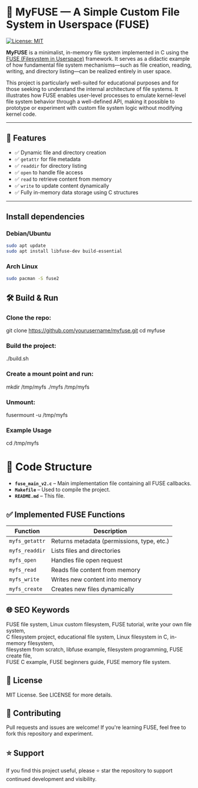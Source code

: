# 🔧 MyFUSE — A Simple Custom File System in Userspace (FUSE)

[![License: MIT](https://img.shields.io/badge/License-MIT-blue.svg)](LICENSE)

**MyFUSE** is a minimalist, in-memory file system implemented in C using the [FUSE (Filesystem in Userspace)](https://github.com/libfuse/libfuse) framework. It serves as a didactic example of how fundamental file system mechanisms—such as file creation, reading, writing, and directory listing—can be realized entirely in user space.

This project is particularly well-suited for educational purposes and for those seeking to understand the internal architecture of file systems. It illustrates how FUSE enables user-level processes to emulate kernel-level file system behavior through a well-defined API, making it possible to prototype or experiment with custom file system logic without modifying kernel code.

---

## 🚀 Features

- ✅ Dynamic file and directory creation
- ✅ `getattr` for file metadata
- ✅ `readdir` for directory listing
- ✅ `open` to handle file access
- ✅ `read` to retrieve content from memory
- ✅ `write` to update content dynamically
- ✅ Fully in-memory data storage using C structures

---

## Install dependencies

### Debian/Ubuntu
```bash
sudo apt update
sudo apt install libfuse-dev build-essential
```
### Arch Linux
```bash
sudo pacman -S fuse2
```
## 🛠 Build & Run
### Clone the repo:
git clone https://github.com/yourusername/myfuse.git
cd myfuse
### Build the project:
./build.sh
### Create a mount point and run:
mkdir /tmp/myfs
./myfs /tmp/myfs
### Unmount:
fusermount -u /tmp/myfs
### Example Usage
cd /tmp/myfs

# 📂 Code Structure
- **`fuse_main_v2.c`** – Main implementation file containing all FUSE callbacks.  
- **`Makefile`** – Used to compile the project.  
- **`README.md`** – This file.

## ✅ Implemented FUSE Functions

| Function        | Description                         |
|----------------|-------------------------------------|
| `myfs_getattr` | Returns metadata (permissions, type, etc.) |
| `myfs_readdir` | Lists files and directories         |
| `myfs_open`    | Handles file open request           |
| `myfs_read`    | Reads file content from memory      |
| `myfs_write`   | Writes new content into memory      |
| `myfs_create`  | Creates new files dynamically       |

## 🌐 SEO Keywords
FUSE file system, Linux custom filesystem, FUSE tutorial, write your own file system,  
C filesystem project, educational file system, Linux filesystem in C, in-memory filesystem,  
filesystem from scratch, libfuse example, filesystem programming, FUSE create file,  
FUSE C example, FUSE beginners guide, FUSE memory file system.

## 🧾 License
MIT License. See LICENSE for more details.

## 🤝 Contributing
Pull requests and issues are welcome! If you're learning FUSE, feel free to fork this repository and experiment.

## ⭐ Support
If you find this project useful, please ⭐ star the repository to support continued development and visibility.
